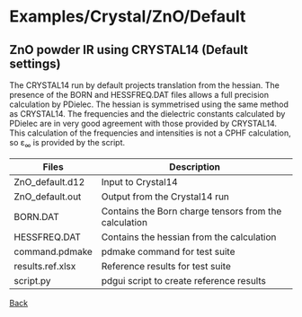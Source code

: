 # Examples/Crystal/ZnO/Default
## ZnO powder IR using CRYSTAL14 (Default settings)

The CRYSTAL14 run by default projects translation from  the hessian.
The presence of the BORN and HESSFREQ.DAT files allows a full precision calculation by PDielec.
The hessian is symmetrised using the same method as CRYSTAL14.
The frequencies and the dielectric constants calculated by PDielec are in very good agreement with those provided by CRYSTAL14.
This calculation of the frequencies and intensities is not a CPHF calculation, so ε<sub>∞</sub> is provided by the script.

 | Files               | Description                   |
 | ------------------- | ----------------------------- |
 | ZnO_default.d12     | Input to Crystal14 |
 | ZnO_default.out     | Output from the Crystal14 run |
 | BORN.DAT            | Contains the Born charge tensors from the calculation |
 | HESSFREQ.DAT        | Contains the hessian from the calculation |
 | command.pdmake      | pdmake command for test suite |
 | results.ref.xlsx    | Reference results for test suite |
 | script.py           | pdgui script to create reference results |

[Back](..)

